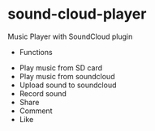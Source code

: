 sound-cloud-player
==================

Music Player with SoundCloud plugin
- Functions
* Play music from SD card
* Play music from soundcloud
* Upload sound to soundcloud
* Record sound
* Share
* Comment
* Like
